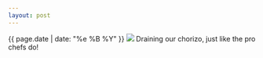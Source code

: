 ```yaml
---
layout: post
---
```


<p>
  <time>{{ page.date | date: "%e %B %Y" }}</time>
  <img src="https://s3.amazonaws.com/life.aaronjgreenberg.com/358.jpg">
  Draining our chorizo, just like the pro chefs do!
</p>
